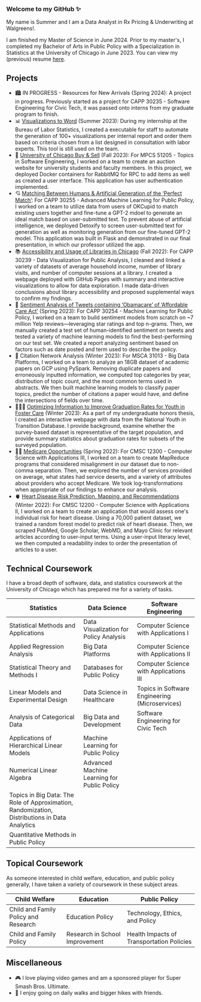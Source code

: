 ### Welcome to my GitHub ✨ 

My name is Summer and I am a Data Analyst in Rx Pricing & Underwriting at Walgreens!.

I am finished my Master of Science in June 2024. Prior to my master's, I completed my Bachelor of Arts in Public Policy with a Specialization in Statistics at the University of Chicago in June 2023. You can view my (previous) resume [here](https://github.com/sumslong/sumslong/blob/main/resume/Long_Resume.pdf).

## Projects

- 🏙️ IN PROGRESS - Resources for New Arrivals (Spring 2024): A project in progress. Previously started as a project for CAPP 30235 - Software Engineering for Civic Tech, it was passed onto interns from my graduate program to finish.
- 📊 [Visualizations to Word](https://github.com/sumslong/viz-to-word) (Summer 2023): During my internship at the Bureau of Labor Statistics, I created a executable for staff to automate the generation of 100+ visualizations per internal report and order them based on criteria chosen from a list designed in consultation with labor experts. This tool is still used on the team. 
- 🛒 [University of Chicago Buy & Sell](https://github.com/nikhilr5-uchi/MPCS51205_FinalProject) (Fall 2023): For MPCS 51205 - Topics in Software Engineering, I worked on a team to create an auction website for university students and faculty members. In this project, we deployed Docker containers for RabbitMQ for RPC to add items as well as created a user interface. This application has user authentication implemented.
- 💘 [Matching Between Humans & Artificial Generation of the ‘Perfect Match’](https://github.com/rok12003/see-you-l8r-allidater): For CAPP 30255 - Advanced Machine Learning for Public Policy, I worked on a team to utilize data from users of OKCupid to match existing users together and fine-tune a GPT-2 mdoel to generate an ideal match based on user-submitted text. To prevent abuse of artificial intelligence, we deployed Detoxify to screen user-submitted text for generation as well as monitoring generation from our fine-tuned GPT-2 model. This application was built in Flask and demonstrated in our final presentation, in which our professor utilized the app.
- 📚 [Accessibility and Usage of Libraries in Chicago](https://sumslong.github.io/library-usage/project/project.html) (Fall 2022): For CAPP 30239 - Data Visualization for Public Analysis, I cleaned and linked a variety of datasets of average household income, number of library visits, and number of computer sessions at a library. I created a webpage deployed with GitHub Pages with summary and interactive visualizations to allow for data exploration. I made data-driven conclusions about library accessibility and proposed supplemental ways to confirm my findings.
- 🤔 [Sentiment Analysis of Tweets containing ‘Obamacare’ of ‘Affordable Care Act’](https://github.com/necabotheking/ml-affordable-care-act) (Spring 2023): For CAPP 30254 - Machine Learning for Public Policy, I worked on a team to build sentiment models from scratch on ~7 million Yelp reviews—leveraging star ratings and top n-grams. Then, we manually created a test set of human-identified sentiment on tweets and tested a variety of machine learning models to find the best-performing on our test set. We created a report analyzing sentiment based on factors such as date posted and term used to describe the policy.
- 📝 Citation Network Analysis (Winter 2023): For MSCA 31013 - Big Data Platforms, I worked on a team to analyze an 18GB dataset of academic papers on GCP using PySpark. Removing duplicate papers and erroneously inputted information, we computed top categories by year, distribution of topic count, and the most common terms used in abstracts. We then built machine learning models to classify paper topics, predict the number of citations a paper would have, and define the intersections of fields over time. 
- 👨‍👩‍👦 [Optimizing Information to Improve Graduation Rates for Youth in Foster Care](https://sumslong.github.io/hsgrad/project.html) (Winter 2023): As a part of my undergraduate honors thesis, I created an interactive webpage with data from the National Youth in Transition Database. I provide background, examine whether the survey-based dataset is representative of the target population, and provide summary statistics about graduation rates for subsets of the surveyed population. 
- 👩‍⚕️ [Medicare Opportunities](https://github.com/sumslong/big-data) (Spring 2022): For CMSC 12300 - Computer Science with Applications III, I worked on a team to create MapReduce programs that considered misalignment in our dataset due to non-comma separation. Then, we explored the number of services provided on average, what states had service deserts, and a variety of attributes about providers who accept Medicare. We took log-transformations when appropriate of our findings to enhance our analysis.
- 🫀 [Heart Disease Risk Prediction, Mapping, and Recommendations](https://github.com/sumslong/cvd-project) (Winter 2022): For CMSC 12200 - Computer Science with Applications II, I worked on a team to create an application that would assess one's individual risk for heart disease. Using a 70,000 patient dataset, we trained a random forest model to predict risk of heart disease. Then, we scraped PubMed, Google Scholar, WebMD, and Mayo Clinic for relevant articles according to user-input terms. Using a user-input literacy level, we then computed a readability index to order the presentation of articles to a user.

## Technical Coursework

I have a broad depth of software, data, and statistics coursework at the University of Chicago which has prepared me for a variety of tasks. 

| Statistics  | Data Science | Software Engineering |
| ------------- | ------------- | ------------- | 
| Statistical Methods and Applications  | Data Visualization for Policy Analysis  | Computer Science with Applications I |
| Applied Regression Analysis  | Big Data Platforms  | Computer Science with Applications II |
| Statistical Theory and Methods I | Databases for Public Policy | Computer Science with Applications III |
| Linear Models and Experimental Design | Data Science in Healthcare | Topics in Software Engineering (Microservices) |
| Analysis of Categorical Data | Big Data and Development | Software Engineering for Civic Tech |
| Applications of Hierarchical Linear Models | Machine Learning for Public Policy | |
| Numerical Linear Algebra | Advanced Machine Learning for Public Policy | |
Topics in Big Data: The Role of Approximation, Randomization, Distributions in Data Analytics| | |
| Quantitative Methods in Public Policy | | |

## Topical Coursework

As someone interested in child welfare, education, and public policy generally, I have taken a variety of coursework in these subject areas. 

| Child Welfare  | Education | Public Policy |
| ------------- | ------------- | ------------- | 
| Child and Family Policy and Research | Education Policy | Technology, Ethics, and Policy |
| Child and Family Policy | Research in School Improvement | Health Impacts of Transportation Policies |

## Miscellaneous

- 🎮 I love playing video games and am a sponsored player for Super Smash Bros. Ultimate.
- 🌱 I enjoy going on daily walks and bigger hikes with friends.
